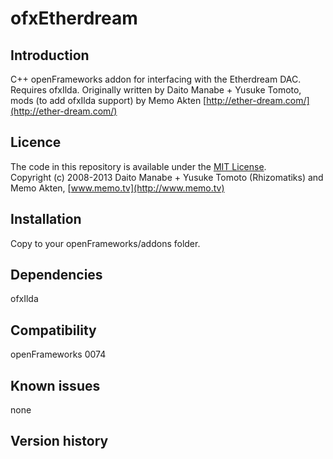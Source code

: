 ofxEtherdream
=====================================

Introduction
------------
C++ openFrameworks addon for interfacing with the Etherdream DAC. Requires ofxIlda.
Originally written by Daito Manabe + Yusuke Tomoto, mods (to add ofxIlda support) by Memo Akten
[http://ether-dream.com/](http://ether-dream.com/)

Licence
-------
The code in this repository is available under the [MIT License](https://secure.wikimedia.org/wikipedia/en/wiki/Mit_license).  
Copyright (c) 2008-2013 Daito Manabe + Yusuke Tomoto (Rhizomatiks)
and Memo Akten, [www.memo.tv](http://www.memo.tv)


Installation
------------
Copy to your openFrameworks/addons folder.


Dependencies
------------
ofxIlda


Compatibility
------------
openFrameworks 0074  



Known issues
------------
none

Version history
------------



